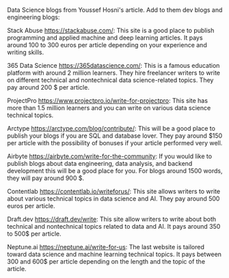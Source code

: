 Data Science blogs from Youssef Hosni's article. Add to them dev blogs and engineering blogs:

Stack Abuse https://stackabuse.com/: This site is a good place to publish programming and applied machine and deep learning articles. It pays around 100 to 300 euros per article depending on your experience and writing skills.

365 Data Science https://365datascience.com/: This is a famous education platform with around 2 million learners. They hire freelancer writers to write on different technical and nontechnical data science-related topics. They pay around 200 $ per article.

ProjectPro https://www.projectpro.io/write-for-projectpro: This site has more than 1.5 million learners and you can write on various data science technical topics.

Arctype https://arctype.com/blog/contribute/: This will be a good place to publish your blogs if you are SQL and database lover. They pay around $150 per article with the possibility of bonuses if your article performed very well.

Airbyte https://airbyte.com/write-for-the-community: If you would like to publish blogs about data engineering, data analysis, and backend development this will be a good place for you. For blogs around 1500 words, they will pay around 900 $.

Contentlab https://contentlab.io/writeforus/: This site allows writers to write about various technical topics in data science and AI. They pay around 500 euros per article.

Draft.dev https://draft.dev/write: This site allow writers to write about both technical and nontechnical topics related to data and AI. It pays around 350 to 500$ per article.

Neptune.ai https://neptune.ai/write-for-us: The last website is tailored toward data science and machine learning technical topics. It pays between 300 and 600$ per article depending on the length and the topic of the article.
